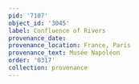 ```yaml
---
pid: '7107'
object_id: '3045'
label: Confluence of Rivers
provenance_date:
provenance_location: France, Paris
provenance_text: Musée Napoléon
order: '0317'
collection: provenance
---
```

